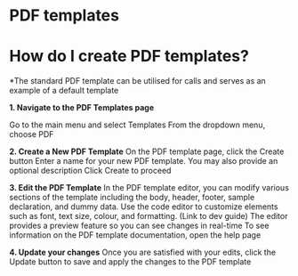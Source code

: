 # PDF templates

# How do I create PDF templates?

*The standard PDF template can be utilised for calls and serves as an example of a default template

**1. Navigate to the PDF Templates page**

Go to the main menu and select Templates
From the dropdown menu, choose PDF

**2. Create a New PDF Template**
On the PDF template page, click the Create button
Enter a name for your new PDF template. You may also provide an optional description
Click Create to proceed

**3. Edit the PDF Template**
In the PDF template editor, you can modify various sections of the template including the body, header, footer, sample declaration, and dummy data. Use the code editor to customize elements such as font, text size, colour, and formatting. (Link to dev guide) 
The editor provides a preview feature so you can see changes in real-time
To see information on the PDF template documentation, open the help page

**4. Update your changes**
Once you are satisfied with your edits, click the Update button to save and apply the changes to the PDF template
